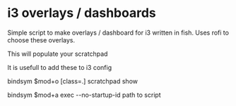 # i3 overlays / dashboards

Simple script to make overlays / dashboard for i3 written in fish.
Uses rofi to choose these overlays. 

This will populate your scratchpad


It is usefull to add these to i3 config

  bindsym $mod+o [class=.] scratchpad show

  bindsym $mod+a exec --no-startup-id path to script


